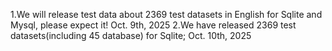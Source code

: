 

1.We will release test data about 2369 test datasets in English for Sqlite and Mysql, please expect it! Oct. 9th, 2025
2.We have released 2369 test datasets(including 45 database) for Sqlite;  Oct. 10th, 2025
